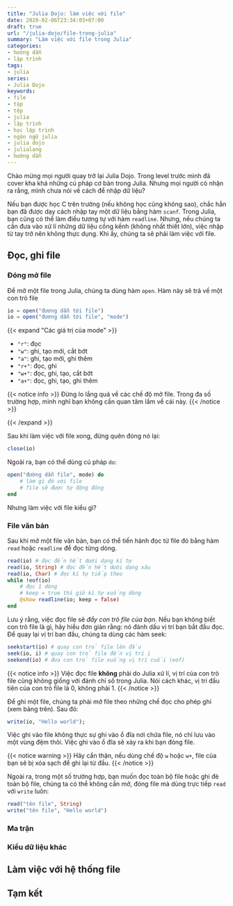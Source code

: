 ```yaml
---
title: "Julia Dojo: làm việc với file"
date: 2020-02-06T23:34:03+07:00
draft: true
url: "/julia-dojo/file-trong-julia"
summary: "Làm việc với file trong Julia"
categories:
- hướng dẫn
- lập trình
tags:
- julia
series:
- Julia Dojo
keywords:
- file
- tập
- tệp
- julia
- lập trình
- học lập trình
- ngôn ngữ julia
- julia dojo
- julialang
- hướng dẫn
---
```


Chào mừng mọi người quay trở lại Julia Dojo. Trong level trước mình đã cover kha khá những cú pháp cơ bản trong Julia. Nhưng mọi người có nhận ra rằng, mình chưa nói về cách để nhập dữ liệu?

Nếu bạn được học C trên trường (nếu không học cũng không sao), chắc hẳn bạn đã được dạy cách nhập tay một dữ liệu bằng hàm `scanf`. Trong Julia, bạn cũng có thể làm điều tương tự với hàm `readline`. Nhưng, nếu chúng ta cần đưa vào xử lí những dữ liệu cồng kềnh (không nhất thiết lớn), việc nhập từ tay trở nên không thực dụng. Khi ấy, chúng ta sẽ phải làm việc với file.

## Đọc, ghi file

### Đóng mở file

Để mở một file trong Julia, chúng ta dùng hàm `open`. Hàm này sẽ trả về một con trỏ file
```julia
io = open("đương dẫn tới file")
io = open("đương dẫn tới file", "mode")
```

{{< expand "Các giá trị của mode" >}}
- `"r"`: đọc
- `"w"`: ghi, tạo mới, cắt bớt
- `"a"`: ghi, tạo mới, ghi thêm
- `"r+"`: đọc, ghi
- `"w+"`: đọc, ghi, tạo, cắt bớt
- `"a+"`: đọc, ghi, tạo, ghi thêm

{{< notice info >}}
Đừng lo lắng quá về các chế độ mở file. Trong đa số trường hợp, mình nghĩ bạn không cần quan tâm lắm về cái này.
{{< /notice >}}

{{< /expand >}}


Sau khi làm việc với file xong, đừng quên đóng nó lại:
```julia
close(io)
```

Ngoài ra, bạn có thể dùng cú pháp `do`:
```julia
open("đường dẫn file", mode) do
    # làm gì đó với file
    # file sẽ được tự động đóng
end
```

Nhưng làm việc với file kiểu gì?

### File văn bản
Sau khi mở một file văn bản, bạn có thể tiến hành đọc từ file đó bằng hàm `read` hoặc `readline` để đọc từng dòng.
```julia
read(io) # đọc đến hết dưới dạng kí tự
read(io, String) # đọc đến hết dưới dạng xâu
read(io, Char) # đọc kí tự tiếp theo
while !eof(io)
    # đọc 1 dòng
    # keep = true thì giữ kí tự xuống dòng
    @show readline(io; keep = false) 
end
```

Lưu ý rằng, việc đọc file sẽ *đẩy con trỏ file của bạn*. Nếu bạn không biết con trỏ file là gì, hãy hiểu đơn giản rằng: nó đánh dấu vị trí bạn bắt đầu đọc. Để quay lại vị trí ban đầu, chúng ta dùng các hàm seek:
```julia
seekstart(io) # quay con trỏ file lên đầu
seek(io, i) # quay con trỏ file đến vị trí i
seekend(io) # đưa con trỏ file xuống vị trí cuối (eof)
```

{{< notice info >}}
Việc đọc file **không** phải do Julia xử lí, vị trí của con trỏ file cũng không giống với đánh chỉ số trong Julia. Nói cách khác, vị trí đầu tiên của con trỏ file là 0, không phải 1.
{{< /notice >}}

Để ghi một file, chúng ta phải mở file theo những chế đọc cho phép ghi (xem bảng trên). Sau đó:
```julia
write(io, "Hello world");
```

Việc ghi vào file không thực sự ghi vào ổ đĩa nơi chứa file, nó chỉ lưu vào một vùng đệm thôi. Việc ghi vào ổ đĩa sẽ xảy ra khi bạn đóng file.

{{< notice warning >}}
Hãy cẩn thận, nếu dùng chế độ `w` hoặc `w+`, file của bạn sẽ bị xóa sạch để ghi lại từ đầu.
{{< /notice >}}

Ngoài ra, trong một số trường hợp, bạn muốn đọc toàn bộ file hoặc ghi đè toàn bộ file, chúng ta có thể không cần mở, đóng file mà dùng trực tiếp `read` với `write` luôn:
```julia
read("tên file", String)
write("tên file", "Hello world")
```

### Ma trận

### Kiểu dữ liệu khác

## Làm việc với hệ thống file

## Tạm kết
